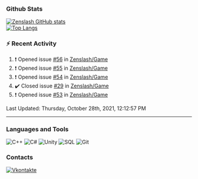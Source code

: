 ### Github Stats
[![Zenslash GitHub stats](https://github-readme-stats.vercel.app/api?username=zenslash&theme=tokyonight&count_private=false&show_icons=true)](https://github.com/zenslash)<br>
[![Top Langs](https://github-readme-stats.vercel.app/api/top-langs/?username=zenslash&theme=tokyonight&hide=html,css,cmake,javascript)](https://github.com/zenslash)

### :zap: Recent Activity

<!--RECENT_ACTIVITY:start-->
1. ❗️ Opened issue [#56](https://github.com/Zenslash/Game/issues/56) in [Zenslash/Game](https://github.com/Zenslash/Game)
2. ❗️ Opened issue [#55](https://github.com/Zenslash/Game/issues/55) in [Zenslash/Game](https://github.com/Zenslash/Game)
3. ❗️ Opened issue [#54](https://github.com/Zenslash/Game/issues/54) in [Zenslash/Game](https://github.com/Zenslash/Game)
4. ✔️ Closed issue [#29](https://github.com/Zenslash/Game/issues/29) in [Zenslash/Game](https://github.com/Zenslash/Game)
5. ❗️ Opened issue [#53](https://github.com/Zenslash/Game/issues/53) in [Zenslash/Game](https://github.com/Zenslash/Game)
<!--RECENT_ACTIVITY:end-->

<!--RECENT_ACTIVITY:last_update-->
Last Updated: Thursday, October 28th, 2021, 12:12:57 PM
<!--RECENT_ACTIVITY:last_update_end-->

---

### Languages and Tools
![C++](https://img.shields.io/badge/-C++-15130A?style=for-the-badge&logo=c&logoColor=458EC6)
![C#](https://img.shields.io/badge/C%23-15130A?style=for-the-badge&logo=c-sharp&logoColor=50D941)
![Unity](https://img.shields.io/badge/Unity-15130A?style=for-the-badge&logo=unity&logoColor=white)
![SQL](https://img.shields.io/badge/MySQL-15130A?style=for-the-badge&logo=mysql&logoColor=DB0F0F)
![Git](https://img.shields.io/badge/Git-15130A?style=for-the-badge&logo=git&logoColor=ED7373)

### Contacts
[![Vkontakte](https://img.shields.io/badge/-Vkontakte-15130A?style=for-the-badge&logo=Vk&logoColor=4F7DB3)](https://vk.com/zenslash)
